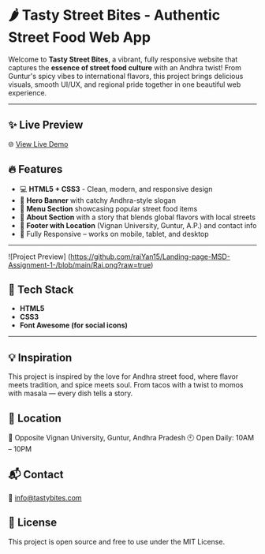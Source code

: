 # 🌶️ Tasty Street Bites - Authentic Street Food Web App

Welcome to **Tasty Street Bites**, a vibrant, fully responsive website that captures the **essence of street food culture** with an Andhra twist! From Guntur's spicy vibes to international flavors, this project brings delicious visuals, smooth UI/UX, and regional pride together in one beautiful web experience.

---
## ✨ Live Preview

🌐 [View Live Demo](https://tastybites2.netlify.app/)


## 🔥 Features

- 💻 **HTML5 + CSS3** - Clean, modern, and responsive design
- 🌇 **Hero Banner** with catchy Andhra-style slogan
- 🍲 **Menu Section** showcasing popular street food items
- 📖 **About Section** with a story that blends global flavors with local streets
- 📍 **Footer with Location** (Vignan University, Guntur, A.P.) and contact info
- 📱 Fully Responsive – works on mobile, tablet, and desktop

---
![Project Preview] (https://github.com/raiYan15/Landing-page-MSD-Assignment-1-/blob/main/Rai.png?raw=true)

## 🧪 Tech Stack

- **HTML5**
- **CSS3**
- **Font Awesome (for social icons)**

---

## 💡 Inspiration
This project is inspired by the love for Andhra street food, where flavor meets tradition, and spice meets soul. From tacos with a twist to momos with masala — every dish tells a story.

## 📍 Location
📌 Opposite Vignan University,
Guntur, Andhra Pradesh
🕙 Open Daily: 10AM – 10PM

## 📬 Contact
📧 info@tastybites.com

## 📜 License
This project is open source and free to use under the MIT License.
